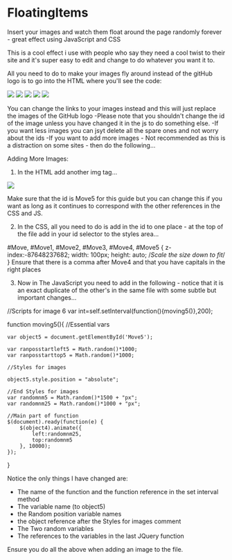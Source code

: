 FloatingItems
=============

Insert your images and watch them float around the page randomly forever - great effect using JavaScript and CSS

This is a cool effect i use with people who say they need a cool twist to their site and it's super easy to edit and change
to do whatever you want it to.

All you need to do to make your images fly around instead of the gitHub logo is to go into the HTML where you'll see the code:

<!--Give Each an id of Move1 - Move4, there can be a maximum of 4 Floating Items-->
<img src="media/GitHub-Mark.png" id="Move"/>
<img src="media/GitHub-Mark.png" id="Move1"/>
<img src="media/GitHub-Mark.png" id="Move2"/>
<img src="media/GitHub-Mark.png" id="Move3"/>
<img src="media/GitHub-Mark.png" id="Move4"/>

You can change the links to your images instead and this will just replace the images of the GitHub logo
-Please note that you shouldn't change the id of the image unless you have changed it in the js to do something else.
-If you want less images you can jsyt delete all the spare ones and not worry about the ids
-If you want to add more images - Not recommended as this is a distraction on some sites - then do the following...

Adding More Images:

1. In the HTML add another img tag...

<img src="yourimage.png" id="Move5" />

Make sure that the id is Move5 for this guide but you can change this if you want as long as it continues to correspond
with the other references in the CSS and JS.

2. In the CSS, all you need to do is add in the id to one place - at the top of the file add in your id selector to the
styles area...

#Move, #Move1, #Move2, #Move3, #Move4, #Move5 {
	z-index:-87648237682;
	width: 100px;
	height: auto;
	/*Scale the size down to fit*/
}
Ensure that there is a comma after Move4 and that you have capitals in the right places

3. Now in The JavaScript you need to add in the following - notice that it is an exact duplicate of the other's in the same file
with some subtle but important changes...

//Scripts for image 6
var int=self.setInterval(function(){moving5()},200);

function moving5(){
	//Essential vars
	
	var object5 = document.getElementById('Move5');
	
	var ranposstartleft5 = Math.random()*1000;
	var ranposstarttop5 = Math.random()*1000;
	
	//Styles for images
	
	object5.style.position = "absolute";
	
	//End Styles for images
	var randomnm5 = Math.random()*1500 + "px";
	var randomnm25 = Math.random()*1000 + "px";
	
	//Main part of function
	$(document).ready(function(e) {
		$(object4).animate({
			left:randomnm25,
			top:randomnm5
		}, 10000);
	});
}

Notice the only things I have changed are:
  - The name of the function and the function reference in the set interval method
  - The variable name (to object5)
  - the Random position variable names
  - the object reference after the Styles for images comment
  - The Two random variables
  - The references to the variables in the last JQuery function

Ensure you do all the above when adding an image to the file.
